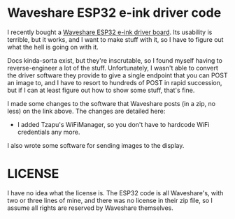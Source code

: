 # Waveshare ESP32 e-ink driver code

I recently bought a [Waveshare ESP32 e-ink driver
board](https://www.waveshare.com/wiki/E-Paper_ESP32_Driver_Board). Its usability is
terrible, but it works, and I want to make stuff with it, so I have to figure out what
the hell is going on with it.

Docs kinda-sorta exist, but they're inscrutable, so I found myself having to
reverse-engineer a lot of the stuff. Unfortunately, I wasn't able to convert the
driver software they provide to give a single endpoint that you can POST an image to,
and I have to resort to hundreds of POST in rapid succession, but if I can at least
figure out how to show some stuff, that's fine.

I made some changes to the software that Waveshare posts (in a zip, no less) on the link
above. The changes are detailed here:

* I added Tzapu's WiFiManager, so you don't have to hardcode WiFi credentials any more.

I also wrote some software for sending images to the display.

# LICENSE

I have no idea what the license is. The ESP32 code is all Waveshare's, with two or three
lines of mine, and there was no license in their zip file, so I assume all rights are
reserved by Waveshare themselves.

